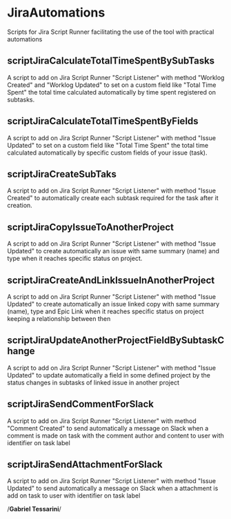 # JiraAutomations
Scripts for Jira Script Runner facilitating the use of the tool with practical automations

## scriptJiraCalculateTotalTimeSpentBySubTasks
A script to add on Jira Script Runner "Script Listener" with method "Worklog Created" and "Worklog Updated" to set on a custom field like "Total Time Spent" the total time calculated automatically by time spent registered on subtasks.

## scriptJiraCalculateTotalTimeSpentByFields
A script to add on Jira Script Runner "Script Listener" with method "Issue Updated" to set on a custom field like "Total Time Spent" the total time calculated automatically  by specific custom fields of your issue (task).

## scriptJiraCreateSubTaks
A script to add on Jira Script Runner "Script Listener" with method "Issue Created" to automatically create each subtask required for the task after it creation.

## scriptJiraCopyIssueToAnotherProject
A script to add on Jira Script Runner "Script Listener" with method "Issue Updated" to create automatically an issue with same summary (name) and type when it reaches specific status on project.

## scriptJiraCreateAndLinkIssueInAnotherProject
A script to add on Jira Script Runner "Script Listener" with method "Issue Updated" to create automatically an issue linked copy with same summary (name), type and Epic Link when it reaches specific status on project keeping a relationship between then

## scriptJiraUpdateAnotherProjectFieldBySubtaskChange
A script to add on Jira Script Runner "Script Listener" with method "Issue Updated" to update automatically a field in some defined project by the status changes in subtasks of linked issue in another project

## scriptJiraSendCommentForSlack
A script to add on Jira Script Runner "Script Listener" with method "Comment Created" to send automatically a message on Slack when a comment is made on task with the comment author and content to user with identifier on task label 

## scriptJiraSendAttachmentForSlack
A script to add on Jira Script Runner "Script Listener" with method "Issue Updated" to send automatically a message on Slack when a attachment is add on task to user with identifier on task label 


/**Gabriel Tessarini**/

